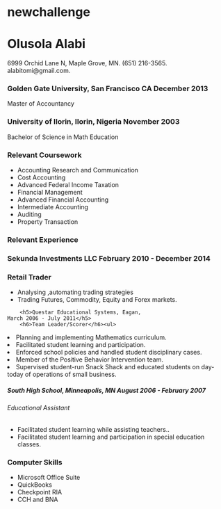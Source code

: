 # newchallenge
<html>
<head>
<link href="main.css" rel="stylesheet"/>
</head>
<body>

<h1>Olusola Alabi</h1>
<p>6999 Orchid Lane N, Maple Grove, MN. (651) 216-3565. alabitomi@gmail.com.</p>
<div class=Education>
	<div class=container>
		
<h3>Golden Gate University, San Francisco CA                       		December 2013</h3>
<p> Master of Accountancy</p>
<h3>University of Ilorin, IIorin, Nigeria                                November 2003</h3>
<p>Bachelor of Science in Math Education </p>
</div>
</div>
<div class=Related Course work>
	<div class=container>
		<h3> Relevant Coursework</h3>
		<ul>
			<li>Accounting Research and Communication</li>                		<li> Cost Accounting</li>
<li>Advanced Federal Income Taxation</li>	                                     <li>Financial Management</li>               
<li>Advanced Financial Accounting</li>              			 <li>Intermediate Accounting</li>   
<li>Auditing</li>							 <li>Property Transaction</li>  
       </ul>
</div>
</div>
<div class=Relevant Experience>
	<div class=container>
<h3> Relevant Experience</h3>
<h3>Sekunda Investments LLC                           February 2010 - December 2014</h3>
        <h3>Retail Trader</h3>
 <ul>
<li>Analysing ,automating trading strategies</li>
<li>Trading Futures, Commodity, Equity and Forex markets.</li>
</ul>
</div>
</div>

		<h5>Questar Educational Systems, Eagan,                         March 2006 - July 2011</h5>
        <h6>Team Leader/Scorer</h6><ul>
<li>Planning and implementing Mathematics curriculum.</li> 
<li>Facilitated student learning and participation.</li> 
<li>Enforced school policies and handled student disciplinary cases.</li>
<li>Member of the Positive Behavior Intervention team.</li> 
<li>Supervised student-run Snack Shack and educated students on day-today of operations of small business. </li>
</ul>
<h5>South High School, Minneapolis, MN                                      August 2006 - February 2007</h5>
        <h6>Educational Assistant</h6><ul>
<li>Facilitated student learning while assisting teachers..</li> 
<li>Facilitated student learning and participation in special education classes.</li> 

</ul>
</div>
</div>
<div class=Comptuer Skills>
	<div class=container>
		<h3> Computer Skills</h3>
		<ul>
			<li>Microsoft Office Suite</li>                		<li> QuickBooks</li>
<li>Checkpoint RIA</li>	                                     <li>CCH and BNA</li>                 </ul>
</div>
</div>
</body>
</html>
